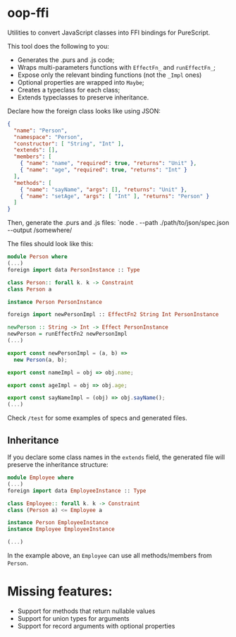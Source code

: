 # oop-ffi
Utilities to convert JavaScript classes into FFI bindings for PureScript.

This tool does the following to you:
- Generates the .purs and .js code;
- Wraps multi-parameters functions with `EffectFn_` and `runEffectFn_`;
- Expose only the relevant binding functions (not the `_Impl` ones)
- Optional properties are wrapped into `Maybe`;
- Creates a typeclass for each class;
- Extends typeclasses to preserve inheritance.

Declare how the foreign class looks like using JSON:

```json
{
  "name": "Person",
  "namespace": "Person",
  "constructor": [ "String", "Int" ],
  "extends": [],
  "members": [
    { "name": "name", "required": true, "returns": "Unit" },
    { "name": "age", "required": true, "returns": "Int" }
  ],
  "methods": [
    { "name": "sayName", "args": [], "returns": "Unit" },
    { "name": "setAge", "args": [ "Int" ], "returns": "Person" }
  ]
}
```
Then, generate the .purs and .js files:
`node . --path ./path/to/json/spec.json --output /somewhere/

The files should look like this:

```purescript
module Person where
(...)
foreign import data PersonInstance :: Type

class Person:: forall k. k -> Constraint
class Person a

instance Person PersonInstance

foreign import newPersonImpl :: EffectFn2 String Int PersonInstance

newPerson :: String -> Int -> Effect PersonInstance
newPerson = runEffectFn2 newPersonImpl
(...)
```

```javascript
export const newPersonImpl = (a, b) =>
  new Person(a, b);

export const nameImpl = obj => obj.name;

export const ageImpl = obj => obj.age;

export const sayNameImpl = (obj) => obj.sayName();
(...)
```

Check `/test` for some examples of specs and generated files.

## Inheritance

If you declare some class names in the `extends` field, the generated 
file will preserve the inheritance structure:

```purescript
module Employee where
(...)
foreign import data EmployeeInstance :: Type

class Employee:: forall k. k -> Constraint
class (Person a) <= Employee a

instance Person EmployeeInstance
instance Employee EmployeeInstance

(...)
```

In the example above, an `Employee` can use all methods/members from `Person`.

# Missing features:
- Support for methods that return nullable values
- Support for union types for arguments
- Support for record arguments with optional properties

